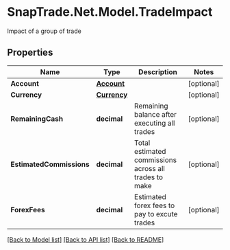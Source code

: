 # SnapTrade.Net.Model.TradeImpact
Impact of a group of trade

## Properties

Name | Type | Description | Notes
------------ | ------------- | ------------- | -------------
**Account** | [**Account**](Account.md) |  | [optional] 
**Currency** | [**Currency**](Currency.md) |  | [optional] 
**RemainingCash** | **decimal** | Remaining balance after executing all trades | [optional] 
**EstimatedCommissions** | **decimal** | Total estimated commissions across all trades to make | [optional] 
**ForexFees** | **decimal** | Estimated forex fees to pay to excute trades | [optional] 

[[Back to Model list]](../README.md#documentation-for-models) [[Back to API list]](../README.md#documentation-for-api-endpoints) [[Back to README]](../README.md)

